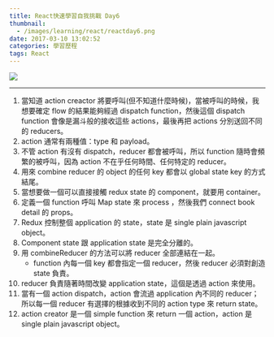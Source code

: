 ```yaml
---
title: React快速學習自我挑戰 Day6
thumbnail:
  - /images/learning/react/reactday6.png
date: 2017-03-10 13:02:52
categories: 學習歷程
tags: React
---
```

<img src="/images/learning/react/reactday6.png">

***
1. 當知道 action creactor 將要呼叫(但不知道什麼時候)，當被呼叫的時候，我想要確定 flow 的結果能夠經過 dispatch function，然後這個 dispatch function 會像是漏斗般的接收這些 actions，最後再把 actions 分別送回不同的 reducers。
2. action 通常有兩種值：type 和 payload。
3. 不管 action 有沒有 dispatch，reducer 都會被呼叫，所以 function 隨時會頻繁的被呼叫，因為 action 不在乎任何時間、任何特定的 reducer。
4. 用來 combine reducer 的 object 的任何 key 都會以 global state key 的方式結尾。
5. 當想要做一個可以直接接觸 redux state 的 component，就要用 container。
6. 定義一個 function 呼叫 Map state 來 process ，然後我們 connect book detail 的 props。
7. Redux 控制整個 application 的 state，state 是 single plain javascript object。
8. Component state 跟 application state 是完全分離的。
9. 用 combineReducer 的方法可以將 reducer 全部連結在一起。
    - function 內每一個 key 都會指定一個 reducer，然後 reducer 必須對創造 state 負責。
10. reducer 負責隨著時間改變 application state，這個是透過 action 來使用。
11. 當有一個 action dispatch，action 會流過 application 內不同的 reducer；所以每一個 reducer 有選擇的根據收到不同的 action type 來 return state。
12. action creator 是一個  simple function 來 return 一個 action，action 是 single plain javascript object。